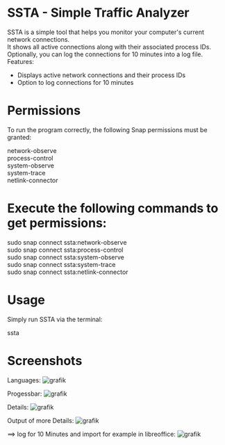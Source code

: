 # SSTA - Simple Traffic Analyzer

SSTA is a simple tool that helps you monitor your computer's current network connections. \
It shows all active connections along with their associated process IDs. \
Optionally, you can log the connections for 10 minutes into a log file.\
Features: 

* Displays active network connections and their process IDs
* Option to log connections for 10 minutes

# Permissions

To run the program correctly, the following Snap permissions must be granted:

network-observe\
process-control\
system-observe\
system-trace\
netlink-connector

# Execute the following commands to get permissions:
sudo snap connect ssta:network-observe\
sudo snap connect ssta:process-control\
sudo snap connect ssta:system-observe\
sudo snap connect ssta:system-trace\
sudo snap connect ssta:netlink-connector

# Usage
Simply run SSTA via the terminal:

ssta

# Screenshots

Languages:
![grafik](https://github.com/user-attachments/assets/7b106ed4-1d02-4358-a0ce-6f4395cdca0e)

Progessbar:
![grafik](https://github.com/user-attachments/assets/27bf5c88-b12c-4650-9291-e2409ba4f650)

Details:
![grafik](https://github.com/user-attachments/assets/b94afcec-da19-4bd8-bc1e-14d0cdfd2b2c)

Output of more Details:
![grafik](https://github.com/user-attachments/assets/c9bab4f0-c138-4b8b-a716-538ac0cac846)

==> log for 10 Minutes and import for example in libreoffice:
![grafik](https://github.com/user-attachments/assets/6b1f4970-3689-4ec4-9e5b-f3dbeaef3270)





